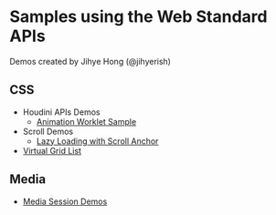 # Samples using the Web Standard APIs

Demos created by Jihye Hong (@jihyerish)

## CSS
* Houdini APIs Demos
   * [Animation Worklet Sample](https://jihyerish.github.io/houdini-test/parallax-scrolling-compositor-worklet/)
* Scroll Demos
   * [Lazy Loading with Scroll Anchor](https://jihyerish.github.io/scroll-with-focus/lazyLoading.html)
* [Virtual Grid List](https://jihyerish.github.io/virtual-grid-list/)

## Media
* [Media Session Demos](https://jihyerish.github.io/media-session-demo/mymediaplayer)

